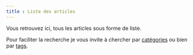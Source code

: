 ```yaml
---
title : Liste des articles
---
```


Vous retrouvez ici, tous les articles sous forme de liste.

Pour faciliter la recherche je vous invite à chercher par [catégories](/categories) ou bien par [tags](/tags).